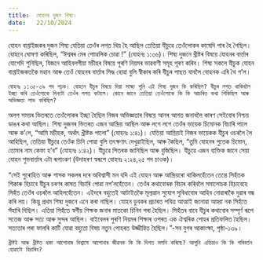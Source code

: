 ```yaml
---
title:  যোহনৰ দুজন শিষ্য।
date:   22/10/2024
---
```


যোহন বাপ্তাইজকৰ দুজন শিষ্য যেতিয়া তেওঁৰ লগত থিয় হৈ আছিল তেতিয়া যীচুৱে তেওঁলোকৰ কাষেদি পাৰ হৈ গৈছিল। যোহনে ঘোষণা কৰিছিল, “ঈশ্বৰৰ মেৰ পোাৱলিক চোৱা !” (যোহনঃ ১:৩৬)। শিষ্য দুজনে খ্ৰীষ্টৰ বিষয়ে যোহনৰ বাৰ্ত্তাৰ যোগেদি শুনিছিল, যিজনে আহিবলগীয়া মচীহৰ বিষয়ে পুৰণি নিয়মৰ ভাৱবাণী সমূহ পূৰণ কৰিব। শিষ্য সকলে যীচুক যোহন বাপ্তাইজকতকৈ মহান আৰু তেওঁ যোহনৰ বাৰ্ত্তাৰ সিদ্ধ হোৱা বুলি স্বীকাৰ কৰি যীচুৰ পাছত যাবলৈ যোহনক এৰি থৈ গ’ল।

`যোহনঃ ১:৩৫-৩৯ পদ পঢ়ক। যোহনে যীচুৰ বিষয়ে দিয়া সাক্ষ্য শুনি এই শিষ্য দুজন কি কৰিছিল? যীচুৰ লগত থাকিবলৈ ইচ্ছা কৰি তেওঁলোকে দিনটো তেওঁৰ লগত কটালে। কোনে জানে তেতিয়া তেওঁলোকে কি কি আচৰিত কথা শিকিছিল আৰু অভিজ্ঞতা লাভ কৰিছিল?`

অলপ সময়ৰ ভিতৰতে তেওঁলোকৰ ইচ্ছা হৈছিল নিজৰ অভিজ্ঞতাৰ বিষয়ে আনৰ আগত জনাবলৈ কাৰণ সেইবোৰ নিশ্চয় ডাঙৰ কথা আছিল। শিষ্য দুজনৰ ভিতৰত এজন আন্দ্ৰিয় আছিল আৰু লগে লগে তেওঁৰ ভায়েক চিমোনক বিচাৰি পালে আৰু ক’লে, “আমি মচীহক, অৰ্থাৎ খ্ৰীষ্টক পালো” (যোহনঃ ১:৪১)। যেতিয়া আন্দ্ৰিয়ই নিজৰ ভায়েকক যীচুৰ ওচৰলৈ লৈ আহিছিল, তেতিয়া যীচুৱে তেওঁক চিনি পোৱা বুলি তৎক্ষণাৎ দেখুৱাইছিল, আৰু কৈছিল, “তুমি যোহনৰ পুতেক চিমোন, তোমাৰ নাম কেফা হ’ব” (যোহনঃ ১:৪২)। যীচুৱে পিতৰক জানিছিল আৰু বুজিছিল। যীচুৱে এজন ব্যক্তিক জানে সেয়া যোহন শুভবাৰ্ত্তাৰ এটা ৰূপাংকণ (উদাহৰণ স্বৰূপে যোহনঃ ২:২৪,২৫ পদ চাওক)।

“সেই পুৰোহিত আৰু শাসক সকলৰ দৰে অবিশ্বাসী মন যদি এই যোহন আৰু আন্দ্ৰিয়ৰো থাকিলহেঁতেন তেন্তে সিহঁতক শিকাৰু হিচাবে যীচুৰ চৰণৰ কাষত বিচাৰি পোৱা নগ’লহেঁতেন। তেওঁৰ কথাবোৰক বিচাৰ কৰিবলৈ সমালোচক হিচাবেহে সিহঁত তেওঁৰ ওচৰলৈ আহিলহেঁতেন। এইদৰে বহুতেই আটাইতকৈ মূল্যৱান সুযোগ সুবিধাবোৰ আহিব নোৱাৰাকৈ দুৱাৰ বন্ধ কৰি লয়। কিন্তু প্ৰথম শিষ্য দুজনে এনে কৰা নাছিল। যোহন ডুবকৰ প্ৰচাৰত পবিত্ৰ আত্মাই জনোৱা আহ্বা নক সিহঁতে সঁহাৰি দিছিল। এতিয়া সিহঁতে স্বর্গীয় শিক্ষক জনাৰ মাতকো চিনিব পৰা হৈছিল। সিহঁতৰ বাবে যীচুৰ কথাবোৰ সম্পূৰ্ণ ৰূপে সতেজ আৰু সত্য আৰু সুন্দৰ আছিল। বাইবেলৰ পুৰণি নিয়মৰ শিক্ষাৰ ওপৰত এক ঐশ্বৰিক পোহৰ প্ৰতিফলিত হৈছিল। সত্যতাৰ পৰা ফালৰি কাটি যোৱা বহুতো বিষয় নতুন পোহৰত উজ্জীৱিত হৈছিল।”-সব যুগৰ আকাংক্ষা, পৃষ্ঠা-১৩৯।

`খ্ৰীষ্টই আৰু খ্ৰীষ্টত থকা আপোনাৰ বিশ্বাসে আপোনাৰ জীৱনক কি কি দিশত সলনি কৰিছে? আপুনি এতিয়াও কি কি পৰিবৰ্তন হোৱাটো বিচাৰিব?`